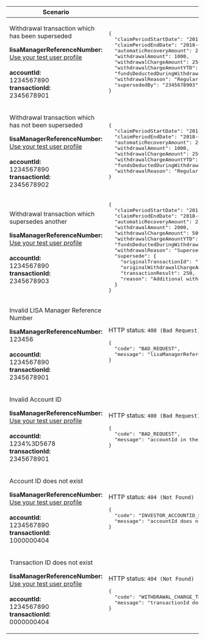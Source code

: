 <table>
    <col width="40%">
    <col width="60%">
    <thead>
        <tr>
            <th>Scenario</th>
            <th>Response</th>
        </tr>
    </thead>
    <tbody>
        <tr>
            <td>
                <p>Withdrawal transaction which has been superseded</p>
                <p class="code--block">
                    <strong>lisaManagerReferenceNumber:</strong><br>
                    <a href="https://test-developer.service.hmrc.gov.uk/api-documentation/docs/api/service/lisa-api/1.0#testing-the-api">Use your test user profile</a><br>
                    <br>
                    <strong>accountId:</strong><br>1234567890
                    <br>
                    <strong>transactionId:</strong><br>2345678901
                </p>
            </td>
            <td>
<pre class="code--block">
{
  "claimPeriodStartDate": "2017-12-06",
  "claimPeriodEndDate": "2018-01-05",
  "automaticRecoveryAmount": 250,
  "withdrawalAmount": 1000,
  "withdrawalChargeAmount": 250,
  "withdrawalChargeAmountYTD": 500,
  "fundsDeductedDuringWithdrawal": true,
  "withdrawalReason": "Regular withdrawal",
  "supersededBy": "2345678903"
}
</pre>
            </td>
        </tr>
        <tr>
            <td>
                <p>Withdrawal transaction which has not been superseded</p>
                <p class="code--block">
                    <strong>lisaManagerReferenceNumber:</strong><br>
                    <a href="https://test-developer.service.hmrc.gov.uk/api-documentation/docs/api/service/lisa-api/1.0#testing-the-api">Use your test user profile</a><br>
                    <br>
                    <strong>accountId:</strong><br>1234567890
                    <br>
                    <strong>transactionId:</strong><br>2345678902
                </p>
            </td>
            <td>
<pre class="code--block">
{
  "claimPeriodStartDate": "2017-12-06",
  "claimPeriodEndDate": "2018-01-05",
  "automaticRecoveryAmount": 250,
  "withdrawalAmount": 1000,
  "withdrawalChargeAmount": 250,
  "withdrawalChargeAmountYTD": 500,
  "fundsDeductedDuringWithdrawal": true,
  "withdrawalReason": "Regular withdrawal"
}
</pre>
            </td>
        </tr>
        <tr>
            <td>
                <p>Withdrawal transaction which supersedes another</p>
                <p class="code--block">
                    <strong>lisaManagerReferenceNumber:</strong><br>
                    <a href="https://test-developer.service.hmrc.gov.uk/api-documentation/docs/api/service/lisa-api/1.0#testing-the-api">Use your test user profile</a><br>
                    <br>
                    <strong>accountId:</strong><br>1234567890
                    <br>
                    <strong>transactionId:</strong><br>2345678903
                </p>
            </td>
            <td>
<pre class="code--block">
{
  "claimPeriodStartDate": "2017-12-06",
  "claimPeriodEndDate": "2018-01-05",
  "automaticRecoveryAmount": 250,
  "withdrawalAmount": 2000,
  "withdrawalChargeAmount": 500,
  "withdrawalChargeAmountYTD": 750,
  "fundsDeductedDuringWithdrawal": true,
  "withdrawalReason": "Superseded withdrawal",
  "supersede": {
    "originalTransactionId": "2345678901",
    "originalWithdrawalChargeAmount": 250,
    "transactionResult": 250,
    "reason": "Additional withdrawal"
  }
}
</pre>
            </td>
        </tr>
        <tr>
            <td>
                <p>Invalid LISA Manager Reference Number</p>
                <p class="code--block">
                    <strong>lisaManagerReferenceNumber:</strong><br> 123456
                    <br>
                    <br>
                    <strong>accountId:</strong><br>1234567890
                    <br>
                    <strong>transactionId:</strong><br>2345678901
                </p>
            </td>
            <td>
                <p>HTTP status: <code class="code--slim">400 (Bad Request)</code></p>
<pre class="code--block">
{
  "code": "BAD_REQUEST",
  "message": "lisaManagerReferenceNumber in the URL is in the wrong format"
}
</pre>
            </td>
        </tr>
        <tr>
            <td>
                <p>Invalid Account ID</p>
                <p class="code--block">
                    <strong>lisaManagerReferenceNumber:</strong><br>
                    <a href="https://test-developer.service.hmrc.gov.uk/api-documentation/docs/api/service/lisa-api/1.0#testing-the-api">Use your test user profile</a><br>
                    <br>
                    <strong>accountId:</strong><br>1234%3D5678
                    <br>
                    <strong>transactionId:</strong><br>2345678901
                </p>
            </td>
            <td>
                <p>HTTP status: <code class="code--slim">400 (Bad Request)</code></p>
<pre class="code--block">
{
  "code": "BAD_REQUEST",
  "message": "accountId in the URL is in the wrong format"
}
</pre>
            </td>
        </tr>
        <tr>
            <td>
                <p>Account ID does not exist</p>
                <p class="code--block">
                    <strong>lisaManagerReferenceNumber:</strong><br>
                    <a href="https://test-developer.service.hmrc.gov.uk/api-documentation/docs/api/service/lisa-api/1.0#testing-the-api">Use your test user profile</a><br>
                    <br>
                    <strong>accountId:</strong><br>1234567890
                    <br>
                    <strong>transactionId:</strong><br>1000000404
                </p>
            </td>
            <td>
                <p>HTTP status: <code class="code--slim">404 (Not Found)</code></p>
<pre class="code--block">
{
  "code": "INVESTOR_ACCOUNTID_NOT_FOUND",
  "message": "accountId does not match HMRC’s records"
}
</pre>
            </td>
        </tr>
        <tr>
            <td>
                <p>Transaction ID does not exist</p>
                <p class="code--block">
                    <strong>lisaManagerReferenceNumber:</strong><br>
                    <a href="https://test-developer.service.hmrc.gov.uk/api-documentation/docs/api/service/lisa-api/1.0#testing-the-api">Use your test user profile</a><br>
                    <br>
                    <strong>accountId:</strong><br>1234567890
                    <br>
                    <strong>transactionId:</strong><br>0000000404
                </p>
            </td>
            <td>
                <p>HTTP status: <code class="code--slim">404 (Not Found)</code></p>
<pre class="code--block">
{
  "code": "WITHDRAWAL_CHARGE_TRANSACTION_NOT_FOUND",
  "message": "transactionId does not match HMRC’s records"
}
</pre>
            </td>
        </tr>
    </tbody>
</table>